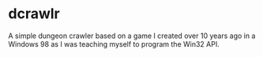 # dcrawlr
A simple dungeon crawler based on a game I created over 10 years ago in a Windows 98 as I was teaching myself to program the Win32 API.
